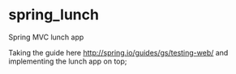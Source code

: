 # spring_lunch
Spring MVC lunch app

Taking the guide here http://spring.io/guides/gs/testing-web/ and implementing the lunch app on top; 
